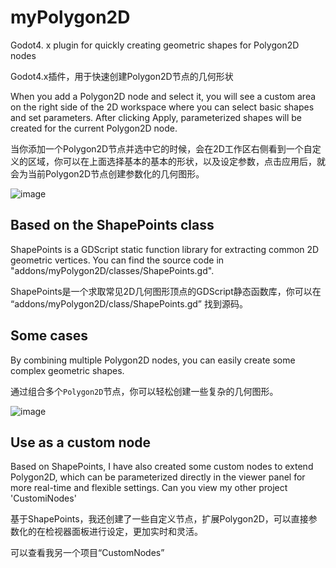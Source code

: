 # myPolygon2D
Godot4. x plugin for quickly creating geometric shapes for Polygon2D nodes

Godot4.x插件，用于快速创建Polygon2D节点的几何形状

When you add a Polygon2D node and select it, you will see a custom area on the right side of the 2D workspace where you can select basic shapes and set parameters. After clicking Apply, parameterized shapes will be created for the current Polygon2D node.

当你添加一个Polygon2D节点并选中它的时候，会在2D工作区右侧看到一个自定义的区域，你可以在上面选择基本的基本的形状，以及设定参数，点击应用后，就会为当前Polygon2D节点创建参数化的几何图形。

![image](https://github.com/xun69/myPolygon2D/assets/23306801/ca7ae0a2-0594-4ce7-bf81-d476a3fe9eb9)

## Based on the ShapePoints class

ShapePoints is a GDScript static function library for extracting common 2D geometric vertices. You can find the source code in "addons/myPolygon2D/classes/ShapePoints.gd".

ShapePoints是一个求取常见2D几何图形顶点的GDScript静态函数库，你可以在 “addons/myPolygon2D/class/ShapePoints.gd” 找到源码。

## Some cases

By combining multiple Polygon2D nodes, you can easily create some complex geometric shapes.

通过组合多个`Polygon2D`节点，你可以轻松创建一些复杂的几何图形。

![image](https://github.com/xun69/myPolygon2D/assets/23306801/e1641ef7-9be5-49cd-b738-bb54fd8f72b4)

## Use as a custom node

Based on ShapePoints, I have also created some custom nodes to extend Polygon2D, which can be parameterized directly in the viewer panel for more real-time and flexible settings.
Can you view my other project 'CustomiNodes'


基于ShapePoints，我还创建了一些自定义节点，扩展Polygon2D，可以直接参数化的在检视器面板进行设定，更加实时和灵活。

可以查看我另一个项目“CustomNodes”
